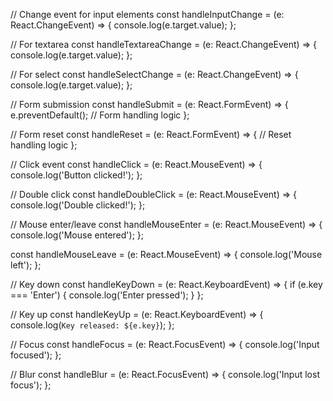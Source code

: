 // Change event for input elements
const handleInputChange = (e: React.ChangeEvent<HTMLInputElement>) => {
  console.log(e.target.value);
};

// For textarea
const handleTextareaChange = (e: React.ChangeEvent<HTMLTextAreaElement>) => {
  console.log(e.target.value);
};

// For select
const handleSelectChange = (e: React.ChangeEvent<HTMLSelectElement>) => {
  console.log(e.target.value);
};

// Form submission
const handleSubmit = (e: React.FormEvent<HTMLFormElement>) => {
  e.preventDefault();
  // Form handling logic
};

// Form reset
const handleReset = (e: React.FormEvent<HTMLFormElement>) => {
  // Reset handling logic
};

// Click event
const handleClick = (e: React.MouseEvent<HTMLButtonElement>) => {
  console.log('Button clicked!');
};

// Double click
const handleDoubleClick = (e: React.MouseEvent<HTMLDivElement>) => {
  console.log('Double clicked!');
};

// Mouse enter/leave
const handleMouseEnter = (e: React.MouseEvent<HTMLElement>) => {
  console.log('Mouse entered');
};

const handleMouseLeave = (e: React.MouseEvent<HTMLElement>) => {
  console.log('Mouse left');
};

// Key down
const handleKeyDown = (e: React.KeyboardEvent<HTMLInputElement>) => {
  if (e.key === 'Enter') {
    console.log('Enter pressed');
  }
};

// Key up
const handleKeyUp = (e: React.KeyboardEvent<HTMLInputElement>) => {
  console.log(`Key released: ${e.key}`);
};

// Focus
const handleFocus = (e: React.FocusEvent<HTMLInputElement>) => {
  console.log('Input focused');
};

// Blur
const handleBlur = (e: React.FocusEvent<HTMLInputElement>) => {
  console.log('Input lost focus');
};